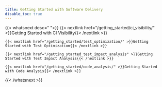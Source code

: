 ```yaml
---
title: Getting Started with Software Delivery
disable_toc: true
---
```


{{< whatsnext desc=" ">}}
    {{< nextlink href="/getting_started/ci_visibility/" >}}Getting Started with CI Visibility{{< /nextlink >}}

    {{< nextlink href="/getting_started/test_optimization/" >}}Getting Started with Test Optimization{{< /nextlink >}}

    {{< nextlink href="/getting_started_test_impact_analysis" >}}Getting Started with Test Impact Analysis{{< /nextlink >}}

    {{< nextlink href="/getting_started/code_analysis/" >}}Getting Started with Code Analysis{{< /nextlink >}}

{{< /whatsnext >}}